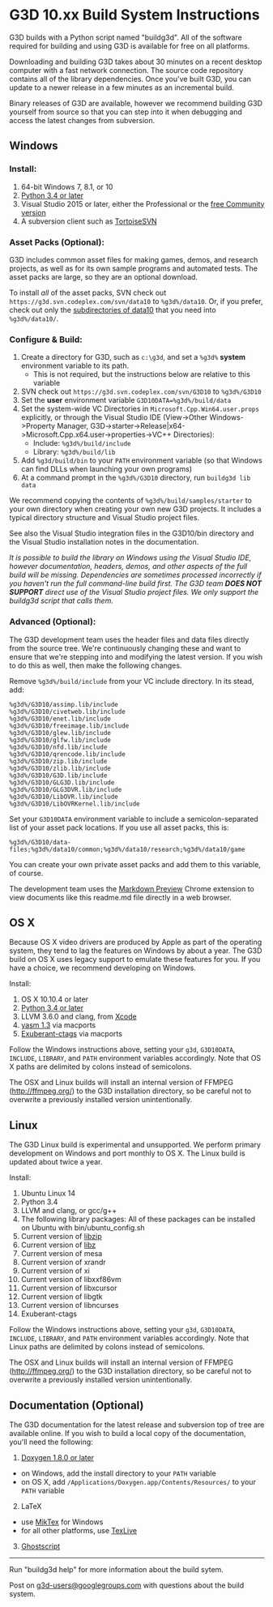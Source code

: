 G3D 10.xx Build System Instructions
===========================================

G3D builds with a Python script named "buildg3d". All of the software
required for building and using G3D is available for free on all
platforms. 

Downloading and building G3D takes about 30 minutes on a recent
desktop computer with a fast network connection. The source code
repository contains all of the library dependencies. Once you've built
G3D, you can update to a newer release in a few minutes as an
incremental build.

Binary releases of G3D are available, however we recommend building
G3D yourself from source so that you can step into it when debugging
and access the latest changes from subversion.


Windows
------------
### Install:

1. 64-bit Windows 7, 8.1, or 10
2. [Python 3.4 or later](https://www.python.org/downloads/windows/)
3. Visual Studio 2015 or later, either the Professional 
   or the [free Community version](https://www.visualstudio.com/en-us/products/visual-studio-community-vs.aspx)
4. A subversion client such as [TortoiseSVN](http://tortoisesvn.net/downloads.html)

### Asset Packs (Optional):

G3D includes common asset files for making games, demos, and research
projects, as well as for its own sample programs and automated tests.
The asset packs are large, so they are an optional download.

To install *all* of the asset packs, SVN check out 
`https://g3d.svn.codeplex.com/svn/data10` to `%g3d%/data10`.
Or, if you prefer, check out only the [subdirectories of
data10](https://g3d.codeplex.com/SourceControl/latest#data10/readme.md)
that you need into `%g3d%/data10/`.


### Configure & Build:

1. Create a directory for G3D, such as `c:\g3d`, and set a `%g3d%` **system** environment variable to its path. 
   - This is not required, but the instructions below are relative to this variable
2. SVN check out `https://g3d.svn.codeplex.com/svn/G3D10` to `%g3d%/G3D10`
3. Set the **user** environment variable `G3D10DATA=%g3d%/build/data`
4. Set the system-wide VC Directories in `Microsoft.Cpp.Win64.user.props` explicitly, or through the Visual Studio IDE (View->Other Windows->Property Manager, G3D->starter->Release|x64->Microsoft.Cpp.x64.user->properties->VC++ Directories):
   - Include: `%g3d%/build/include`
   - Library: `%g3d%/build/lib`
5. Add `%g3d/build/bin` to your `PATH` environment variable (so that Windows can find DLLs when launching your own programs)
6. At a command prompt in the `%g3d%/G3D10` directory, run `buildg3d lib data`

We recommend copying the contents of
`%g3d%/build/samples/starter` to your own directory when
creating your own new G3D projects. It includes a typical directory
structure and Visual Studio project files.

See also the Visual Studio integration files in the G3D10/bin
directory and the Visual Studio installation notes in the
documentation.

_It is possible to build the library on Windows using the Visual Studio
IDE, however documentation, headers, demos, and other aspects of the
full build will be missing. Dependencies are sometimes processed
incorrectly if you haven't run the full command-line build first. The
G3D team **DOES NOT SUPPORT** direct use of the Visual Studio project
files.  We only support the buildg3d script that calls them._

### Advanced (Optional):

The G3D development team uses the header files and data files directly
from the source tree. We're continuously changing these and want to
ensure that we're stepping into and modifying the latest version. If
you wish to do this as well, then make the following changes.

Remove `%g3d%/build/include` from your VC include
directory. In its stead, add:

    %g3d%/G3D10/assimp.lib/include
    %g3d%/G3D10/civetweb.lib/include
    %g3d%/G3D10/enet.lib/include
    %g3d%/G3D10/freeimage.lib/include
    %g3d%/G3D10/glew.lib/include
    %g3d%/G3D10/glfw.lib/include
    %g3d%/G3D10/nfd.lib/include
    %g3d%/G3D10/qrencode.lib/include
    %g3d%/G3D10/zip.lib/include
    %g3d%/G3D10/zlib.lib/include
    %g3d%/G3D10/G3D.lib/include
    %g3d%/G3D10/GLG3D.lib/include
    %g3d%/G3D10/GLG3DVR.lib/include
    %g3d%/G3D10/LibOVR.lib/include
    %g3d%/G3D10/LibOVRKernel.lib/include

Set your `G3D10DATA` environment variable to include a
semicolon-separated list of your asset pack locations. If you use all
asset packs, this is:

    %g3d%/G3D10/data-files;%g3d%/data10/common;%g3d%/data10/research;%g3d%/data10/game

You can create your own private asset packs and add them to this
variable, of course.

The development team uses the [Markdown
Preview](https://chrome.google.com/webstore/detail/markdown-preview/jmchmkecamhbiokiopfpnfgbidieafmd?hl=en)
Chrome extension to view documents like this readme.md file directly
in a web browser.

OS X
-------------
Because OS X video drivers are produced by Apple as part of the operating system, they tend to lag the features
on Windows by about a year. The G3D build on OS X uses legacy support to emulate these features for you. If you
have a choice, we recommend developing on Windows.

Install:

1. OS X 10.10.4 or later
2. [Python 3.4 or later](https://www.python.org/downloads/mac-osx/)
3. LLVM 3.6.0 and clang, from [Xcode](https://developer.apple.com/xcode/)
4. [yasm 1.3](http://www.macports.org/ports.php?by=name&substr=yasm) via macports
5. [Exuberant-ctags](http://www.macports.org/ports.php?by=library&substr=ctags) via macports

Follow the Windows instructions above, setting your `g3d`,
`G3D10DATA`, `INCLUDE`, `LIBRARY`, and `PATH` environment variables
accordingly. Note that OS X paths are delimited by colons instead of
semicolons.

The OSX and Linux builds will install an internal version of FFMPEG
(http://ffmpeg.org/) to the G3D installation directory, so be careful
not to overwrite a previously installed version unintentionally.

Linux
--------------

The G3D Linux build is experimental and unsupported. We perform
primary development on Windows and port monthly to OS X. The Linux
build is updated about twice a year.

Install:

1. Ubuntu Linux 14
2. Python 3.4
3. LLVM and clang, or gcc/g++
4. The following library packages: All of these packages can be installed on Ubuntu with bin/ubuntu_config.sh
 1. Current version of [libzip](http://nih.at/libzip/)
 2. Current version of [libz](http://www.zlib.net/)
 3. Current version of mesa
 4. Current version of xrandr
 5. Current version of xi
 6. Current version of libxxf86vm
 7. Current version of libxcursor
 8. Current version of libgtk
 9. Current version of libncurses
 10. Exuberant-ctags


Follow the Windows instructions above, setting your `g3d`,
`G3D10DATA`, `INCLUDE`, `LIBRARY`, and `PATH` environment variables
accordingly. Note that Linux paths are delimited by colons instead of
semicolons.

The OSX and Linux builds will install an internal version of FFMPEG
(http://ffmpeg.org/) to the G3D installation directory, so be careful
not to overwrite a previously installed version unintentionally.



Documentation (Optional)
--------------------------

The G3D documentation for the latest release and subversion top of
tree are available online. If you wish to build a local copy of the
documentation, you'll need the following:

1. [Doxygen 1.8.0 or later](http://www.doxygen.org)
  - on Windows, add the install directory to your `PATH` variable
  - on OS X, add `/Applications/Doxygen.app/Contents/Resources/` to your `PATH` variable
2. LaTeX
  - use [MikTex](http://miktex.org/) for Windows
  - for all other platforms, use [TexLive](https://www.tug.org/texlive)
3. [Ghostscript](http://pages.cs.wisc.edu/~ghost/)



--------------------------------------------------------------------
Run "buildg3d help" for more information about the build sytem.

Post on g3d-users@googlegroups.com with questions about the build system.

